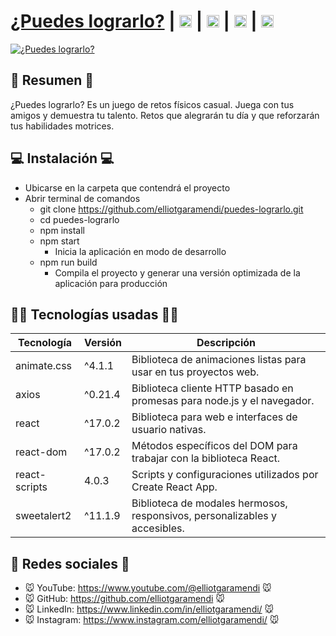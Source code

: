 # [¿Puedes lograrlo?](https://puedes-lograrlo.netlify.app) | [<img src="https://i.postimg.cc/dtPYcvbM/youtube.png" alt="YouTube" height="20px"/>](https://www.youtube.com/@elliotgaramendi) | [<img src="https://i.postimg.cc/5NBMxTJX/github.png" alt="GitHub" height="20px"/>](https://github.com/elliotgaramendi) | [<img src="https://i.postimg.cc/J7BLFtdc/linkedin.png" alt="Linkedin" height="20px"/>](https://www.linkedin.com/in/elliotgaramendi/) | [<img src="https://i.postimg.cc/sfJtqS4W/instagram.png" alt="Instagram" height="20px"/>](https://www.instagram.com/elliotgaramendi/)

[![¿Puedes lograrlo?](https://i.postimg.cc/cHgtFqFF/puedes-lograrlo.png)](https://puedes-lograrlo.netlify.app)

## 📜 Resumen 📜
¿Puedes lograrlo? Es un juego de retos físicos casual. Juega con tus amigos y demuestra tu talento. Retos que alegrarán tu día y que reforzarán tus habilidades motrices.

## 💻 Instalación 💻
- Ubicarse en la carpeta que contendrá el proyecto
- Abrir terminal de comandos
  - git clone https://github.com/elliotgaramendi/puedes-lograrlo.git
  - cd puedes-lograrlo
  - npm install
  - npm start
    - Inicia la aplicación en modo de desarrollo
  - npm run build
    - Compila el proyecto y generar una versión optimizada de la aplicación para producción


## 👨‍💻 Tecnologías usadas 👨‍💻
| Tecnología    | Versión | Descripción                                                                |
|---------------|---------|----------------------------------------------------------------------------|
| animate.css   | ^4.1.1  | Biblioteca de animaciones listas para usar en tus proyectos web.           |
| axios         | ^0.21.4 | Biblioteca cliente HTTP basado en promesas para node.js y el navegador.    |
| react         | ^17.0.2 | Biblioteca para web e interfaces de usuario nativas.                       |
| react-dom     | ^17.0.2 | Métodos específicos del DOM para trabajar con la biblioteca React.         |
| react-scripts | 4.0.3   | Scripts y configuraciones utilizados por Create React App.                 |
| sweetalert2   | ^11.1.9 | Biblioteca de modales hermosos, responsivos, personalizables y accesibles. |

## 🤗 Redes sociales 🤗
- 🐭 YouTube: https://www.youtube.com/@elliotgaramendi 🐭
- 🐭 GitHub: https://github.com/elliotgaramendi 🐭
- 🐭 LinkedIn: https://www.linkedin.com/in/elliotgaramendi/ 🐭
- 🐭 Instagram: https://www.instagram.com/elliotgaramendi/ 🐭